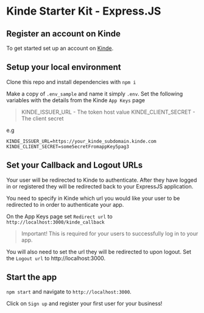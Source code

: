 # Kinde Starter Kit - Express.JS

## Register an account on Kinde

To get started set up an account on [Kinde](https://app.kinde.com/register).

## Setup your local environment

Clone this repo and install dependencies with `npm i`

Make a copy of `.env_sample` and name it simply `.env`. Set the following variables with the details from the Kinde `App Keys` page

> KINDE_ISSUER_URL - The token host value KINDE_CLIENT_SECRET - The client secret

e.g

```
KINDE_ISSUER_URL=https://your_kinde_subdomain.kinde.com
KINDE_CLIENT_SECRET=some5ecretFromappKey5pag3
```

## Set your Callback and Logout URLs

Your user will be redirected to Kinde to authenticate. After they have logged in or registered they will be redirected back to your ExpressJS application.

You need to specify in Kinde which url you would like your user to be redirected to in order to authenticate your app.

On the App Keys page set `Redirect url` to `http://localhost:3000/kinde_callback`

> Important! This is required for your users to successfully log in to your app.

You will also need to set the url they will be redirected to upon logout. Set the `Logout url` to http://localhost:3000.

## Start the app

`npm start` and navigate to `http://localhost:3000`.

Click on `Sign up` and register your first user for your business!
